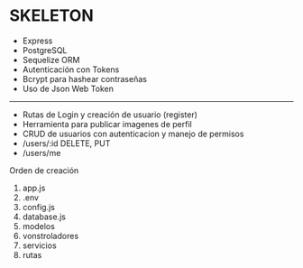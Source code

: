 # SKELETON

- Express
- PostgreSQL
- Sequelize ORM 
- Autenticación con Tokens
- Bcrypt para hashear contraseñas
- Uso de Json Web Token

---

- Rutas de Login y creación de usuario (register)
- Herramienta para publicar imagenes de perfil
- CRUD de usuarios con autenticacion y manejo de permisos
- /users/:id DELETE, PUT
- /users/me

Orden de creación
1. app.js
2. .env
3. config.js
4. database.js
5. modelos
6. vonstroladores
7. servicios
8. rutas

